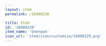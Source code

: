 ```yaml
---
layout: item
permalink: /10400230

title: Item
id: '10400230'
item_name: 'Unknown'
icon_url: 'item/icon/customize/10400229.png'
---
```


